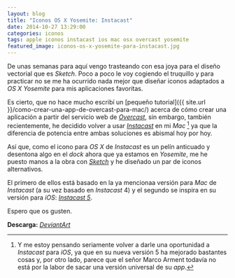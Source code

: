 ```yaml
---
layout: blog
title: "Iconos OS X Yosemite: Instacast"
date: 2014-10-27 13:29:00
categories: iconos
tags: apple iconos instacast ios mac osx overcast yosemite
featured_image: iconos-os-x-yosemite-para-instacast.jpg
---
```

De unas semanas para aquí vengo trasteando con esa joya para el diseño vectorial que es *Sketch*. Poco a poco le voy cogiendo el truquillo y para practicar no se me ha ocurrido nada mejor que diseñar iconos adaptados a *OS X Yosemite* para mis aplicaciones favoritas.<Sigue Leyendo>

Es cierto, que no hace mucho escribí un [pequeño tutorial]({{ site.url }}/como-crear-una-app-de-overcast-para-mac/) acerca de cómo crear una aplicación a partir del servicio web de [*Overcast*](https://itunes.apple.com/es/app/overcast-podcast-player/id888422857?mt=8&uo=4&at=1l3v5kR), sin embargo, también recientemente, he decidido volver a usar [*Instacast*](https://itunes.apple.com/es/app/instacast/id733258666?mt=12&uo=4&at=1l3v5kR) en mi *Mac* [^1] ya que la diferencia de potencia entre ambas soluciones es abismal hoy por hoy.

Así que, como el icono para *OS X* de *Instacast* es un pelín anticuado y desentona algo en el *dock* ahora que ya estamos en *Yosemite*, me he puesto manos a la obra con [*Sketch*](https://itunes.apple.com/es/app/sketch-3/id852320343?mt=12&uo=4&at=1l3v5kR) y he diseñado un par de iconos alternativos.

El primero de ellos está basado en la ya mencionaa versión para *Mac* de *Instacast* (a su vez basado en *Instacast* 4) y el segundo se inspira en su versión para *iOS*:  [*Instacast 5*](https://itunes.apple.com/es/app/instacast-5-podcast-client/id577056377?mt=8&uo=4&at=1l3v5kR).

Espero que os gusten.

**Descarga:** [*DeviantArt*](http://ptt69bio.deviantart.com/art/OS-X-Yosemite-Instacast-490992245)


[^1]: Y me estoy pensando seriamente volver a darle una oportunidad a *Instacast* para *iOS*, ya que en su nueva versión 5 ha mejorado bastantes cosas y, por otro lado, parece que el señor Marco Arment todavía no está por la labor de sacar una versión universal de su *app*.